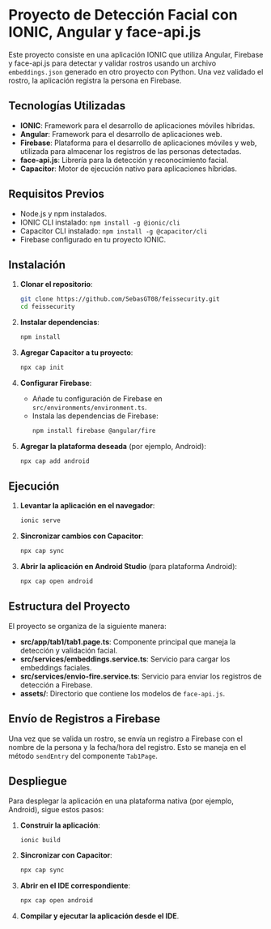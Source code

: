 
# Proyecto de Detección Facial con IONIC, Angular y face-api.js

Este proyecto consiste en una aplicación IONIC que utiliza Angular, Firebase y face-api.js para detectar y validar rostros usando un archivo `embeddings.json` generado en otro proyecto con Python. Una vez validado el rostro, la aplicación registra la persona en Firebase.

## Tecnologías Utilizadas

- **IONIC**: Framework para el desarrollo de aplicaciones móviles híbridas.
- **Angular**: Framework para el desarrollo de aplicaciones web.
- **Firebase**: Plataforma para el desarrollo de aplicaciones móviles y web, utilizada para almacenar los registros de las personas detectadas.
- **face-api.js**: Librería para la detección y reconocimiento facial.
- **Capacitor**: Motor de ejecución nativo para aplicaciones híbridas.

## Requisitos Previos

- Node.js y npm instalados.
- IONIC CLI instalado: `npm install -g @ionic/cli`
- Capacitor CLI instalado: `npm install -g @capacitor/cli`
- Firebase configurado en tu proyecto IONIC.

## Instalación

1. **Clonar el repositorio**:
   ```sh
   git clone https://github.com/SebasGT08/feissecurity.git
   cd feissecurity
   ```

2. **Instalar dependencias**:
   ```sh
   npm install
   ```

3. **Agregar Capacitor a tu proyecto**:
   ```sh
   npx cap init
   ```

4. **Configurar Firebase**:
   - Añade tu configuración de Firebase en `src/environments/environment.ts`.
   - Instala las dependencias de Firebase:
     ```sh
     npm install firebase @angular/fire
     ```

5. **Agregar la plataforma deseada** (por ejemplo, Android):
   ```sh
   npx cap add android
   ```

## Ejecución

1. **Levantar la aplicación en el navegador**:
   ```sh
   ionic serve
   ```

2. **Sincronizar cambios con Capacitor**:
   ```sh
   npx cap sync
   ```

3. **Abrir la aplicación en Android Studio** (para plataforma Android):
   ```sh
   npx cap open android
   ```

## Estructura del Proyecto

El proyecto se organiza de la siguiente manera:

- **src/app/tab1/tab1.page.ts**: Componente principal que maneja la detección y validación facial.
- **src/services/embeddings.service.ts**: Servicio para cargar los embeddings faciales.
- **src/services/envio-fire.service.ts**: Servicio para enviar los registros de detección a Firebase.
- **assets/**: Directorio que contiene los modelos de `face-api.js`.

## Envío de Registros a Firebase

Una vez que se valida un rostro, se envía un registro a Firebase con el nombre de la persona y la fecha/hora del registro. Esto se maneja en el método `sendEntry` del componente `Tab1Page`.

## Despliegue

Para desplegar la aplicación en una plataforma nativa (por ejemplo, Android), sigue estos pasos:

1. **Construir la aplicación**:
   ```sh
   ionic build
   ```

2. **Sincronizar con Capacitor**:
   ```sh
   npx cap sync
   ```

3. **Abrir en el IDE correspondiente**:
   ```sh
   npx cap open android
   ```

4. **Compilar y ejecutar la aplicación desde el IDE**.

